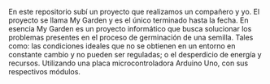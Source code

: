 En este repositorio subí un proyecto que realizamos un compañero y yo. El proyecto se llama My Garden y es el único terminado hasta la fecha.
En esencia My Garden es un proyecto informático que busca solucionar los problemas presentes en el proceso de germinación de una semilla.
Tales como: las condiciones ideales que no se obtienen en un entorno en constante cambio y no pueden ser reguladas; o el desperdicio de energía y recursos. 
Utilizando una placa microcontroladora Arduino Uno, con sus respectivos módulos.
